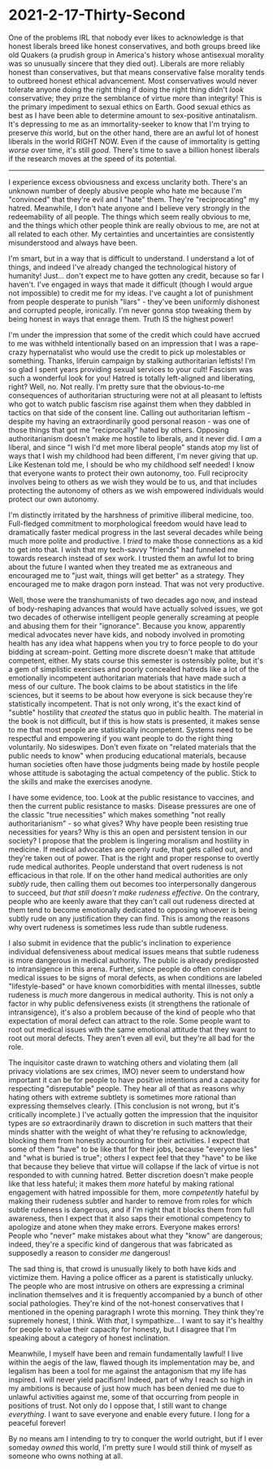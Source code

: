 # 2021-2-17-Thirty-Second

One of the problems IRL that nobody ever likes to acknowledge is that honest liberals breed like honest conservatives, and both groups breed like old Quakers (a prudish group in America's history whose antisexual morality was so unusually sincere that they died out).  Liberals are more reliably honest than conservatives, but that means conservative false morality tends to outbreed honest ethical advancement.  Most conservatives would never tolerate anyone doing the right thing if doing the right thing didn't *look* conservative; they prize the semblance of virtue more than integrity!  This is the primary impediment to sexual ethics on Earth.  Good sexual ethics as best as I have been able to determine amount to sex-positive antinatalism.  It's depressing to me as an immortality-seeker to know that I'm trying to preserve *this* world, but on the other hand, there are an awful lot of honest liberals in the world RIGHT NOW.  Even if the cause of immortality is getting *worse* over time, it's still *good*.  There's time to save a billion honest liberals if the research moves at the speed of its potential.

---
I experience excess obviousness and excess unclarity both.  There's an unknown number of deeply abusive people who hate me because I'm "convinced" that they're evil and I "hate" them.  They're "reciprocating" my hatred.  Meanwhile, I don't hate anyone and I believe very strongly in the redeemability of all people.  The things which seem really obvious to me, and the things which other people think are really obvious to me, are not at all related to each other.  My certainties and uncertainties are consistently misunderstood and always have been.

I'm smart, but in a way that is difficult to understand.  I understand a lot of things, and indeed I've already changed the technological history of humanity!  Just... don't expect me to have gotten any credit, because so far I haven't.  I've engaged in ways that made it difficult (though I would argue not impossible) to credit me for my ideas.  I've caught a lot of punishment from people desperate to punish "liars" - they've been uniformly dishonest and corrupted people, ironically.  I'm never gonna stop tweaking them by being honest in ways that enrage them.  Truth IS the highest power!

I'm under the impression that some of the credit which could have accrued to me was withheld intentionally based on an impression that I was a rape-crazy hypernatalist who would use the credit to pick up molestables or something.  Thanks, liferuin campaign by stalking authoritarian leftists!  I'm so glad I spent years providing sexual services to your cult!  Fascism was such a wonderful look for you!  Hatred is totally left-aligned and liberating, right?  Well, no.  Not really.  I'm pretty sure that the obvious-to-me consequences of authoritarian structuring were not at all pleasant to leftists who got to watch public fascism rise against them when they dabbled in tactics on that side of the consent line.  Calling out authoritarian leftism - despite my having an extraordinarily good personal reason - was one of those things that got me "reciprocally" hated by others.  Opposing authoritarianism doesn't make me hostile to liberals, and it never did.  I *am* a liberal, and since "I wish I'd met more liberal people" stands atop my list of ways that I wish my childhood had been different, I'm never giving that up.  Like Kestenan told me, I should be who my childhood self needed!  I know that everyone wants to protect their own autonomy, too.  Full reciprocity involves being to others as we wish they would be to us, and that includes protecting the autonomy of others as we wish empowered individuals would protect our own autonomy.

I'm distinctly irritated by the harshness of primitive illiberal medicine, too.  Full-fledged commitment to morphological freedom would have lead to dramatically faster medical progress in the last several decades while being much more polite and productive.  I *tried* to make those connections as a kid to get into that.  I wish that my tech-savvy "friends" had funneled me towards research instead of sex work.  I trusted them an awful lot to bring about the future I wanted when they treated me as extraneous and encouraged me to "just wait, things will get better" as a strategy.  They encouraged me to make dragon porn instead.  That was not very productive.

Well, those were the transhumanists of two decades ago now, and instead of body-reshaping advances that would have actually solved issues, we got two decades of otherwise intelligent people generally screaming at people and abusing them for their "ignorance".  Because you know, apparently medical advocates never have kids, and nobody involved in promoting health has any idea what happens when you try to force people to do your bidding at scream-point.  Getting more discrete doesn't make that attitude competent, either.  My stats course this semester is ostensibly polite, but it's a gem of simplistic exercises and poorly concealed hatreds like a lot of the emotionally incompetent authoritarian materials that have made such a mess of our culture.  The book claims to be about statistics in the life sciences, but it seems to be about how everyone is sick because they're statistically incompetent.  That is not only wrong, it's the exact kind of "subtle" hostility that *created* the status quo in public health.  The material in the book is not difficult, but if this is how stats is presented, it makes sense to me that most people are statistically incompetent.  Systems need to be respectful and empowering if you want people to do the right thing voluntarily.  No sideswipes.  Don't even fixate on "related materials that the public needs to know" when producing educational materials, because human societies often have those judgments being made by hostile people whose attitude is sabotaging the actual competency of the public.  Stick to the skills and make the exercises anodyne.

I have some evidence, too.  Look at the public resistance to vaccines, and then the current public resistance to masks.  Disease pressures are one of the classic "true necessities" which makes something "not really authoritarianism" - so what gives?  Why have people been resisting true necessities for years?  Why is this an open and persistent tension in our society?  I propose that the problem is lingering moralism and hostility in medicine.  If medical advocates are openly rude, that gets called out, and they're taken out of power.  That is the right and proper response to overtly rude medical authorites.  People understand that overt rudeness is not efficacious in that role.  If on the other hand medical authorities are only *subtly* rude, then calling them out becomes too interpersonally dangerous to succeed, *but that still doesn't make rudeness effective*.  On the contrary, people who are keenly aware that they can't call out rudeness directed at them tend to become emotionally dedicated to opposing whoever is being subtly rude on any justification they can find.  This is among the reasons why overt rudeness is sometimes less rude than subtle rudeness.

I also submit in evidence that the public's inclination to experience individual defensiveness about medical issues means that subtle rudeness is more dangerous in medical authority.  The public is already predisposted to intransigence in this arena.  Further, since people do often consider medical issues to be signs of moral defects, as when conditions are labeled "lifestyle-based" or have known comorbidities with mental illnesses, subtle rudeness is *much* more dangerous in medical authority.  This is not only a factor in why public defensiveness exists (it strengthens the rationale of intransigence), it's also a problem because of the kind of people who that expectation of moral defect can attract to the role.  Some people want to root out medical issues with the same emotional attitude that they want to root out moral defects.  They aren't even all evil, but they're all bad for the role.

The inquisitor caste drawn to watching others and violating them (all privacy violations are sex crimes, IMO) never seem to understand how important it can be for people to have positive intentions and a capacity for respecting "disreputable" people.  They hear all of that as reasons why hating others with extreme subtlety is sometimes more rational than expressing themselves clearly.  (This conclusion is not wrong, but it's critically incomplete.)  I've actually gotten the impression that the inquisitor types are *so* extraordinarily drawn to discretion in such matters that their minds shatter with the weight of what they're refusing to acknowledge, blocking them from honestly accounting for their activities.  I expect that some of them "have" to be like that for their jobs, because "everyone lies" and "what is buried is true"; others I expect feel that they "have" to be like that because they believe that virtue will collapse if the lack of virtue is not responded to with cunning hatred.  Better discretion doesn't make people like that less hateful; it makes them *more* hateful by making rational engagement with hatred impossible for them, more *competently* hateful by making their rudeness subtler and harder to remove from roles for which subtle rudeness is dangerous, and if I'm right that it blocks them from full awareness, then I expect that it also saps their emotional competency to apologize and atone when they make errors.  Everyone makes errors!  People who "never" make mistakes about what they "know" are dangerous; indeed, they're a specific kind of dangerous that was fabricated as supposedly a reason to consider *me* dangerous!

The sad thing is, that crowd is unusually likely to both have kids and victimize them.  Having a police officer as a parent is statistically unlucky.  The people who are most intrusive on others are expressing a criminal inclination themselves and it is frequently accompanied by a bunch of other social pathologies.  They're kind of the not-honest conservatives that I mentioned in the opening paragraph I wrote this morning.  They think they're supremely honest, I think.  With *that*, I sympathize... I want to say it's healthy for people to value their capacity for honesty, but I disagree that I'm speaking about a category of honest inclination.

Meanwhile, I myself have been and remain fundamentally lawful!  I live within the aegis of the law, flawed though its implementation may be, and legalism has been a tool for me against the antagonism that my life has inspired.  I will never yield pacifism!  Indeed, part of why I reach so high in my ambitions is because of just how much has been denied me due to unlawful activities against me, some of that occurring from people in positions of trust.  Not only do I oppose that, I still want to change *everything*.  I want to save everyone and enable every future.  I long for a peaceful forever!

By no means am I intending to try to conquer the world outright, but if I ever someday *owned* this world, I'm pretty sure I would still think of myself as someone who owns nothing at all.